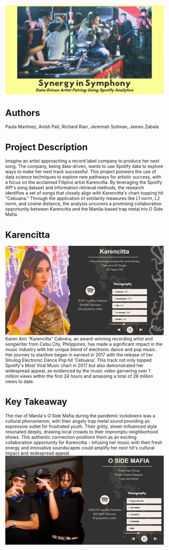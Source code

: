 <img src="title.png">

<h1>Authors</h1>
Paula Martinez, Anish Pati, Richard Rian, Jeremiah Soliman, James Zabala

<h1>Project Description</h1>
Imagine an artist approaching a record label company to produce her next song. The company, being data-driven, wants to use Spotify data to explore ways to make her next track successful. This project pioneers the use of data science techniques to explore new pathways for artistic success, with a focus on the acclaimed Filipino artist Karencitta. By leveraging the Spotify API's song dataset and information retrieval methods, the research identifies a set of songs that closely align with Karencitta's chart-topping hit "Cebuana." Through the application of similarity measures like L1 norm, L2 norm, and cosine distance, the analysis uncovers a promising collaboration opportunity between Karencitta and the Manila-based trap metal trio O Side Mafia.

<h1>Karencitta</h1>
<img src="karencitta_profile.png">
Karen Ann “Karencitta” Cabrera, an award-winning recording artist and songwriter from Cebu City, Philippines, has made a significant impact in the music industry with her unique blend of electronic dance and pop music. Her journey to stardom began in earnest in 2017 with the release of her Sinulog Electronic Dance Pop hit ‘Cebuana’. This track not only topped Spotify's Most Viral Music chart in 2017 but also demonstrated her widespread appeal, as evidenced by the music video garnering over 1 million views within the first 24 hours and amassing a total of 26 million views to date.

<h1>Key Takeaway</h1>
The rise of Manila's O Side Mafia during the pandemic lockdowns was a cultural phenomenon, with their angsty trap metal sound providing an expressive outlet for frustrated youth. Their gritty, street-influenced style resonated deeply, drawing local crowds to their impromptu neighborhood shows. This authentic connection positions them as an exciting collaboration opportunity for Karencitta - infusing her music with their fresh energy and innovative soundscapes could amplify her next hit's cultural impact and widespread appeal.
<img src="osidemafia_profile.png">
